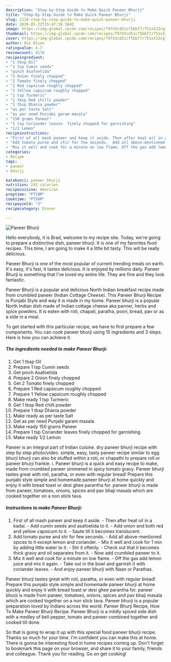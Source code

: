 ```yaml
---
description: "Step-by-Step Guide to Make Quick Paneer Bhurji"
title: "Step-by-Step Guide to Make Quick Paneer Bhurji"
slug: 1118-step-by-step-guide-to-make-quick-paneer-bhurji
date: 2020-05-22T15:47:59.584Z
image: https://img-global.cpcdn.com/recipes/f97d3cd51cf5bbf7/751x532cq70/paneer-bhurji-recipe-main-photo.jpg
thumbnail: https://img-global.cpcdn.com/recipes/f97d3cd51cf5bbf7/751x532cq70/paneer-bhurji-recipe-main-photo.jpg
cover: https://img-global.cpcdn.com/recipes/f97d3cd51cf5bbf7/751x532cq70/paneer-bhurji-recipe-main-photo.jpg
author: Ola Olson
ratingvalue: 4.7
reviewcount: 4178
recipeingredient:
- "1 tbsp Oil"
- "1 tsp Cumin seeds"
- "pinch Asafoetida"
- "2 Onion finely chopped"
- "2 Tomato finely chopped"
- "1 Red capsicum roughly chopped"
- "1 Yellow capsicum roughly chopped"
- "1 tsp Turmeric"
- "1 tbsp Red chilli powder"
- "1 tbsp Dhania powder"
- "as per taste Salt"
- "as per need Punjabi garam masala"
- "150 grams Paneer"
- "1 tsp Coriander leaves  finely chopped for garnishing"
- "1/2 Lemon"
recipeinstructions:
- "First of all mash paneer and keep it aside. Then after heat oil in a kadai. Add cumin seeds and asafoetida to it. Add onion and both red and yellow capsicum to it. Saute till it becomes translucent."
- "Add tomato puree and stir for few seconds.  Add all above-mentioned spices to it except lemon and coriander.  Mix it well and cook for 1 min by adding little water to it.  Stir it oftenly. Check out that it becomes thick gravy and oil separates from it. Now add crumbled paneer to it."
- "Mix it well and cook for a minute on low flame. Off the gas add lemon juice and mix it again. Take out in the bowl and garnish it with coriander leaves.  And enjoy paneer bhurji with Naan or Parathas."
categories:
- Recipe
tags:
- paneer
- bhurji

katakunci: paneer bhurji 
nutrition: 243 calories
recipecuisine: American
preptime: "PT19M"
cooktime: "PT56M"
recipeyield: "3"
recipecategory: Dinner

---
```



![Paneer Bhurji](https://img-global.cpcdn.com/recipes/f97d3cd51cf5bbf7/751x532cq70/paneer-bhurji-recipe-main-photo.jpg)

Hello everybody, it is Brad, welcome to my recipe site. Today, we're going to prepare a distinctive dish, paneer bhurji. It is one of my favorites food recipes. This time, I am going to make it a little bit tasty. This will be really delicious.

Paneer Bhurji is one of the most popular of current trending meals on earth. It's easy, it's fast, it tastes delicious. It is enjoyed by millions daily. Paneer Bhurji is something that I've loved my entire life. They are fine and they look fantastic.

Paneer Bhurji is a popular and delicious North Indian breakfast recipe made from crumbled paneer (Indian Cottage Cheese). This Paneer Bhurji Recipe is Punjabi Style and way it is made in my home. Paneer bhurji is a popular North Indian dish made of Indian cottage cheese aka panner, herbs and spice powders. It is eaten with roti, chapati, paratha, poori, bread, pav or as a side in a meal.


To get started with this particular recipe, we have to first prepare a few components. You can cook paneer bhurji using 15 ingredients and 3 steps. Here is how you can achieve it.

<!--inarticleads1-->

##### The ingredients needed to make Paneer Bhurji:

1. Get 1 tbsp Oil
1. Prepare 1 tsp Cumin seeds
1. Get pinch Asafoetida
1. Prepare 2 Onion finely chopped
1. Get 2 Tomato finely chopped
1. Prepare 1 Red capsicum roughly chopped
1. Prepare 1 Yellow capsicum roughly chopped
1. Make ready 1 tsp Turmeric
1. Get 1 tbsp Red chilli powder
1. Prepare 1 tbsp Dhania powder
1. Make ready as per taste Salt
1. Get as per need Punjabi garam masala
1. Make ready 150 grams Paneer
1. Prepare 1 tsp Coriander leaves  finely chopped for garnishing
1. Make ready 1/2 Lemon


Paneer is an integral part of Indian cuisine. dry paneer bhurji recipe with step by step photo/video. simple, easy, tasty paneer recipe similar to egg bhurji bhurji can also be stuffed within a roti, or chapathi to prepare roll or paneer bhurji frankie. i. Paneer bhurji is a quick and easy recipe to make, made from crumbled paneer simmered in spicy tomato gravy. Paneer bhurji tastes great with roti, paratha, or even with regular bread! Prepare this punjabi style simple and homemade paneer bhurji at home quickly and enjoy it with bread toast or desi ghee parantha for. paneer bhurji is made from paneer, tomatoes, onions, spices and pav bhaji masala which are cooked together on a non stick tava. 

<!--inarticleads2-->

##### Instructions to make Paneer Bhurji:

1. First of all mash paneer and keep it aside. - Then after heat oil in a kadai. - Add cumin seeds and asafoetida to it. - Add onion and both red and yellow capsicum to it. - Saute till it becomes translucent.
1. Add tomato puree and stir for few seconds.  - Add all above-mentioned spices to it except lemon and coriander.  - Mix it well and cook for 1 min by adding little water to it.  - Stir it oftenly. - Check out that it becomes thick gravy and oil separates from it. - Now add crumbled paneer to it.
1. Mix it well and cook for a minute on low flame. - Off the gas add lemon juice and mix it again. - Take out in the bowl and garnish it with coriander leaves.  - And enjoy paneer bhurji with Naan or Parathas.


Paneer bhurji tastes great with roti, paratha, or even with regular bread! Prepare this punjabi style simple and homemade paneer bhurji at home quickly and enjoy it with bread toast or desi ghee parantha for. paneer bhurji is made from paneer, tomatoes, onions, spices and pav bhaji masala which are cooked together on a non stick tava. Paneer bhurji is a popular preparation loved by Indians across the world. Paneer Bhurji Recipe, How To Make Paneer Bhurji Recipe. Paneer Bhurji is a mildly spiced side dish with a medley of bell pepper, tomato and paneer combined together and cooked till done. 

So that is going to wrap it up with this special food paneer bhurji recipe. Thanks so much for your time. I'm confident you can make this at home. There is gonna be interesting food in home recipes coming up. Don't forget to bookmark this page on your browser, and share it to your family, friends and colleague. Thank you for reading. Go on get cooking!
